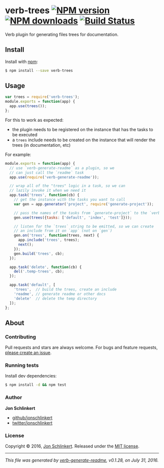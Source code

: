 # verb-trees [![NPM version](https://img.shields.io/npm/v/verb-trees.svg?style=flat)](https://www.npmjs.com/package/verb-trees) [![NPM downloads](https://img.shields.io/npm/dm/verb-trees.svg?style=flat)](https://npmjs.org/package/verb-trees) [![Build Status](https://img.shields.io/travis/verbose/verb-trees.svg?style=flat)](https://travis-ci.org/verbose/verb-trees)

Verb plugin for generating files trees for documentation.

## Install

Install with [npm](https://www.npmjs.com/):

```sh
$ npm install --save verb-trees
```

## Usage

```js
var trees = require('verb-trees');
module.exports = function(app) {
  app.use(trees());
};
```

For this to work as expected:

* the plugin needs to be registered on the instance that has the tasks to be executed
* a `trees` include needs to be created on the instance that will render the trees (in documentation, etc)

For example:

```js
module.exports = function(app) {
  // use `verb-generate-readme` as a plugin, so we 
  // can just call the `readme` task
  app.use(require('verb-generate-readme'));

  // wrap all of the "trees" logic in a task, so we can 
  // lazily invoke it when we need it
  app.task('trees', function(cb) {
    // get the instance with the tasks you want to call
    var gen = app.generator('project', require('generate-project'));

    // pass the names of the tasks from `generate-project` to the `verb-trees` plugin
    gen.use(trees({tasks: ['default', 'index', 'test']}));

    // listen for the `trees` string to be emitted, so we can create
    // an include from it on `app` (not on `gen`)
    gen.on('trees', function(trees, next) {
      app.include('trees', trees);
      next();
    });
    gen.build('trees', cb);
  });

  app.task('delete', function(cb) {
    del('.temp-trees', cb);
  });

  app.task('default', [
    'trees',  // build the trees, create an include
    'readme', // generate readme or other docs
    'delete'  // delete the temp directory
  ]);
};
```

## About

### Contributing

Pull requests and stars are always welcome. For bugs and feature requests, [please create an issue](../../issues/new).

### Running tests

Install dev dependencies:

```sh
$ npm install -d && npm test
```

### Author

**Jon Schlinkert**

* [github/jonschlinkert](https://github.com/jonschlinkert)
* [twitter/jonschlinkert](http://twitter.com/jonschlinkert)

### License

Copyright © 2016, [Jon Schlinkert](https://github.com/jonschlinkert).
Released under the [MIT license](https://github.com/verbose/verb-trees/blob/master/LICENSE).

***

_This file was generated by [verb-generate-readme](https://github.com/verbose/verb-generate-readme), v0.1.28, on July 31, 2016._
